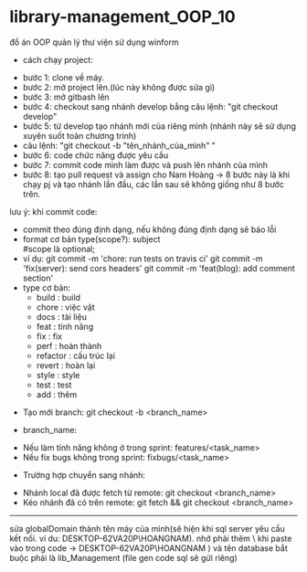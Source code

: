 # library-management_OOP_10
đồ án OOP quản lý thư viện sử dụng winform 

+ cách chạy project:
- bước 1: clone về máy.
- bước 2: mở project lên.(lúc này không được sửa gì)
- bước 3: mở gitbash lên
- bước 4: checkout sang nhánh develop bằng câu lệnh: "git checkout develop"
- bước 5: từ develop tạo nhánh mới của riêng mình (nhánh này sẽ sử dụng xuyên suốt toàn chương trình)
- câu lệnh: "git checkout -b "tên_nhánh_của_mình" "
- bước 6: code chức năng được yêu cầu
- bước 7: commit code mình làm được và push lên nhánh của mình
- bước 8: tạo pull request và assign cho Nam Hoàng
-> 8 bước này là khi chạy pj và tạo nhánh lần đầu, các lần sau sẽ không giống như 8 bước trên.

lưu ý: khi commit code:
- commit theo đúng định dạng, nếu không đúng định dạng sẽ báo lỗi
- format cơ bản
        type(scope?): subject   
        #scope là optional;
- ví dụ: 
    git commit -m 'chore: run tests on travis ci'
    git commit -m 'fix(server): send cors headers'
    git commit -m 'feat(blog): add comment section'
- type cơ bản: 
    + build : build
    + chore : việc vặt
    + docs : tài liệu
    + feat : tính năng
    + fix : fix 
    + perf : hoàn thành
    + refactor : cấu trúc lại
    + revert : hoàn lại
    + style : style
    + test : test
    + add : thêm
* Tạo mới branch: git checkout -b <branch_name>
- branch_name:
+ Nếu làm tính năng không ở trong sprint: features/<task_name>
+ Nếu fix bugs không trong sprint: fixbugs/<task_name>

* Trường hợp chuyển sang nhánh:
- Nhánh local đã được fetch từ remote: git checkout <branch_name>
- Kéo nhánh đã có trên remote: git fetch && git checkout <branch_name>

*****
sửa globalDomain thành tên máy của mình(sẽ hiện khi sql server yêu cầu kết nối. ví du: DESKTOP-62VA20P\HOANGNAM). nhớ phải thêm \ khi paste vào trong code ->  DESKTOP-62VA20P\\HOANGNAM ) 
và tên database bắt buộc phải là lib_Management (file gen code sql sẽ gửi riêng)


